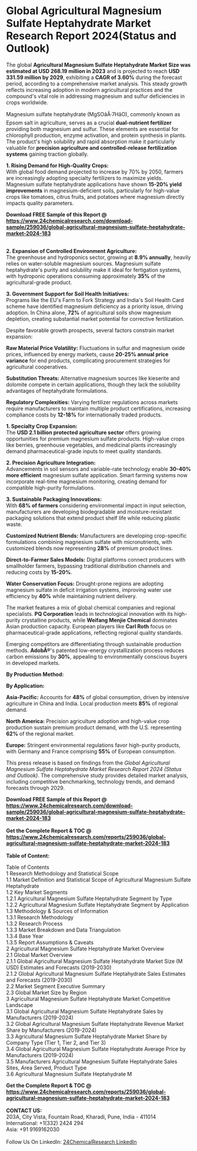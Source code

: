 <h1>Global Agricultural Magnesium Sulfate Heptahydrate Market Research Report 2024(Status and Outlook)</h1><p>The global <strong>Agricultural Magnesium Sulfate Heptahydrate Market Size was estimated at USD 268.19 million in 2023</strong> and is projected to reach <strong>USD 331.59 million by 2029</strong>, exhibiting a <strong>CAGR of 3.60%</strong> during the forecast period, according to a comprehensive market analysis. This steady growth reflects increasing adoption in modern agricultural practices and the compound's vital role in addressing magnesium and sulfur deficiencies in crops worldwide.</p><p>Magnesium sulfate heptahydrate (MgSOâÂ·7HâO), commonly known as Epsom salt in agriculture, serves as a crucial <strong>dual-nutrient fertilizer</strong> providing both magnesium and sulfur. These elements are essential for chlorophyll production, enzyme activation, and protein synthesis in plants. The product's high solubility and rapid absorption make it particularly valuable for <strong>precision agriculture and controlled-release fertilization systems</strong> gaining traction globally.</p><p><strong>1. Rising Demand for High-Quality Crops:</strong><br>
With global food demand projected to increase by 70% by 2050, farmers are increasingly adopting specialty fertilizers to maximize yields. Magnesium sulfate heptahydrate applications have shown <strong>15-20% yield improvements</strong> in magnesium-deficient soils, particularly for high-value crops like tomatoes, citrus fruits, and potatoes where magnesium directly impacts quality parameters.</p><div><b>Download FREE Sample of this Report @ 
            <a href="https://www.24chemicalresearch.com/download-sample/259036/global-agricultural-magnesium-sulfate-heptahydrate-market-2024-183">
            https://www.24chemicalresearch.com/download-sample/259036/global-agricultural-magnesium-sulfate-heptahydrate-market-2024-183</a></b></div><br><p><strong>2. Expansion of Controlled Environment Agriculture:</strong><br>
The greenhouse and hydroponics sector, growing at <strong>8.9% annually</strong>, heavily relies on water-soluble magnesium sources. Magnesium sulfate heptahydrate's purity and solubility make it ideal for fertigation systems, with hydroponic operations consuming approximately <strong>35%</strong> of the agricultural-grade product.</p><p><strong>3. Government Support for Soil Health Initiatives:</strong><br>
Programs like the EU's Farm to Fork Strategy and India's Soil Health Card scheme have identified magnesium deficiency as a priority issue, driving adoption. In China alone, <strong>72%</strong> of agricultural soils show magnesium depletion, creating substantial market potential for corrective fertilization.</p><p>Despite favorable growth prospects, several factors constrain market expansion:</p><p><strong>Raw Material Price Volatility:</strong> Fluctuations in sulfur and magnesium oxide prices, influenced by energy markets, cause <strong>20-25% annual price variance</strong> for end products, complicating procurement strategies for agricultural cooperatives.</p><p><strong>Substitution Threats:</strong> Alternative magnesium sources like kieserite and dolomite compete in certain applications, though they lack the solubility advantages of heptahydrate formulations.</p><p><strong>Regulatory Complexities:</strong> Varying fertilizer regulations across markets require manufacturers to maintain multiple product certifications, increasing compliance costs by <strong>12-18%</strong> for internationally traded products.</p><p><strong>1. Specialty Crop Expansion:</strong><br>
The <strong>USD 2.1 billion protected agriculture sector</strong> offers growing opportunities for premium magnesium sulfate products. High-value crops like berries, greenhouse vegetables, and medicinal plants increasingly demand pharmaceutical-grade inputs to meet quality standards.</p><p><strong>2. Precision Agriculture Integration:</strong><br>
Advancements in soil sensors and variable-rate technology enable <strong>30-40% more efficient</strong> magnesium sulfate application. Smart farming systems now incorporate real-time magnesium monitoring, creating demand for compatible high-purity formulations.</p><p><strong>3. Sustainable Packaging Innovations:</strong><br>
With <strong>68% of farmers</strong> considering environmental impact in input selection, manufacturers are developing biodegradable and moisture-resistant packaging solutions that extend product shelf life while reducing plastic waste.</p><p><strong>Customized Nutrient Blends:</strong> Manufacturers are developing crop-specific formulations combining magnesium sulfate with micronutrients, with customized blends now representing <strong>28%</strong> of premium product lines.</p><p><strong>Direct-to-Farmer Sales Models:</strong> Digital platforms connect producers with smallholder farmers, bypassing traditional distribution channels and reducing costs by <strong>15-20%</strong>.</p><p><strong>Water Conservation Focus:</strong> Drought-prone regions are adopting magnesium sulfate in deficit irrigation systems, improving water use efficiency by <strong>40%</strong> while maintaining nutrient delivery.</p><p>The market features a mix of global chemical companies and regional specialists. <strong>PQ Corporation</strong> leads in technological innovation with its high-purity crystalline products, while <strong>Weifang Menjie Chemical</strong> dominates Asian production capacity. European players like <strong>Carl Roth</strong> focus on pharmaceutical-grade applications, reflecting regional quality standards.</p><p>Emerging competitors are differentiating through sustainable production methods. <strong>AdobÂ®</strong>'s patented low-energy crystallization process reduces carbon emissions by <strong>30%</strong>, appealing to environmentally conscious buyers in developed markets.</p><p><strong>By Production Method:</strong></p><p><strong>By Application:</strong></p><p><strong>Asia-Pacific:</strong> Accounts for <strong>48%</strong> of global consumption, driven by intensive agriculture in China and India. Local production meets <strong>85%</strong> of regional demand.</p><p><strong>North America:</strong> Precision agriculture adoption and high-value crop production sustain premium product demand, with the U.S. representing <strong>62%</strong> of the regional market.</p><p><strong>Europe:</strong> Stringent environmental regulations favor high-purity products, with Germany and France comprising <strong>55%</strong> of European consumption.</p><p>This press release is based on findings from the <em>Global Agricultural Magnesium Sulfate Heptahydrate Market Research Report 2024 (Status and Outlook)</em>. The comprehensive study provides detailed market analysis, including competitive benchmarking, technology trends, and demand forecasts through 2029.</p><div><b>Download FREE Sample of this Report @ 
            <a href="https://www.24chemicalresearch.com/download-sample/259036/global-agricultural-magnesium-sulfate-heptahydrate-market-2024-183">
            https://www.24chemicalresearch.com/download-sample/259036/global-agricultural-magnesium-sulfate-heptahydrate-market-2024-183</a></b></div><br><div><b>Get the Complete Report & TOC @ 
            <a href="https://www.24chemicalresearch.com/reports/259036/global-agricultural-magnesium-sulfate-heptahydrate-market-2024-183">
            https://www.24chemicalresearch.com/reports/259036/global-agricultural-magnesium-sulfate-heptahydrate-market-2024-183</a></b></div><br>
            <b>Table of Content:</b><p>Table of Contents<br />
1 Research Methodology and Statistical Scope<br />
1.1 Market Definition and Statistical Scope of Agricultural Magnesium Sulfate Heptahydrate<br />
1.2 Key Market Segments<br />
1.2.1 Agricultural Magnesium Sulfate Heptahydrate Segment by Type<br />
1.2.2 Agricultural Magnesium Sulfate Heptahydrate Segment by Application<br />
1.3 Methodology & Sources of Information<br />
1.3.1 Research Methodology<br />
1.3.2 Research Process<br />
1.3.3 Market Breakdown and Data Triangulation<br />
1.3.4 Base Year<br />
1.3.5 Report Assumptions & Caveats<br />
2 Agricultural Magnesium Sulfate Heptahydrate Market Overview<br />
2.1 Global Market Overview<br />
2.1.1 Global Agricultural Magnesium Sulfate Heptahydrate Market Size (M USD) Estimates and Forecasts (2019-2030)<br />
2.1.2 Global Agricultural Magnesium Sulfate Heptahydrate Sales Estimates and Forecasts (2019-2030)<br />
2.2 Market Segment Executive Summary<br />
2.3 Global Market Size by Region<br />
3 Agricultural Magnesium Sulfate Heptahydrate Market Competitive Landscape<br />
3.1 Global Agricultural Magnesium Sulfate Heptahydrate Sales by Manufacturers (2019-2024)<br />
3.2 Global Agricultural Magnesium Sulfate Heptahydrate Revenue Market Share by Manufacturers (2019-2024)<br />
3.3 Agricultural Magnesium Sulfate Heptahydrate Market Share by Company Type (Tier 1, Tier 2, and Tier 3)<br />
3.4 Global Agricultural Magnesium Sulfate Heptahydrate Average Price by Manufacturers (2019-2024)<br />
3.5 Manufacturers Agricultural Magnesium Sulfate Heptahydrate Sales Sites, Area Served, Product Type<br />
3.6 Agricultural Magnesium Sulfate Heptahydrate M</p><div><b>Get the Complete Report & TOC @ 
            <a href="https://www.24chemicalresearch.com/reports/259036/global-agricultural-magnesium-sulfate-heptahydrate-market-2024-183">
            https://www.24chemicalresearch.com/reports/259036/global-agricultural-magnesium-sulfate-heptahydrate-market-2024-183</a></b></div><br><b>CONTACT US:</b><br>
            203A, City Vista, Fountain Road, Kharadi, Pune, India - 411014<br>
            International: +1(332) 2424 294<br>
            Asia: +91 9169162030 <br><br>
            Follow Us On LinkedIn: <a href="https://www.linkedin.com/company/24chemicalresearch/">24ChemicalResearch LinkedIn</a>